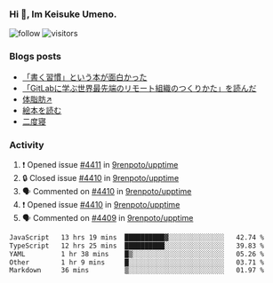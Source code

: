 ### Hi 👋, Im Keisuke Umeno.

<!--
**9renpoto/9renpoto** is a ✨ _special_ ✨ repository because its `README.md` (this file) appears on your GitHub profile.

Here are some ideas to get you started:

- 🔭 I’m currently working on ...
- 🌱 I’m currently learning ...
- 👯 I’m looking to collaborate on ...
- 🤔 I’m looking for help with ...
- 💬 Ask me about ...
- 📫 How to reach me: ...
- 😄 Pronouns: ...
- ⚡ Fun fact: ...
-->

![follow](https://img.shields.io/github/followers/9renpoto?label=Follow&style=social)
![visitors](https://komarev.com/ghpvc/?username=9renpoto&label=Profile%20views&color=0e75b6&style=flat)

### Blogs posts

<!-- BLOG-POST-LIST:START -->
- [「書く習慣」という本が面白かった](https://9renpoto.win/entry/2024/11/11/leave_a_feeling_sad)
- [「GitLabに学ぶ世界最先端のリモート組織のつくりかた」を読んだ](https://9renpoto.win/entry/2024/09/10/remote_organization)
- [体脂肪↗](https://9renpoto.win/entry/2024/08/12/gaining_fat)
- [絵本を読む](https://9renpoto.win/entry/2024/07/26/picture_book)
- [二度寝](https://9renpoto.win/entry/2024/07/18/going_back_to_sleep)
<!-- BLOG-POST-LIST:END -->

### Activity

<!--START_SECTION:activity-->
1. ❗ Opened issue [#4411](https://github.com/9renpoto/upptime/issues/4411) in [9renpoto/upptime](https://github.com/9renpoto/upptime)
2. 🔒 Closed issue [#4410](https://github.com/9renpoto/upptime/issues/4410) in [9renpoto/upptime](https://github.com/9renpoto/upptime)
3. 🗣 Commented on [#4410](https://github.com/9renpoto/upptime/issues/4410#issuecomment-2490322697) in [9renpoto/upptime](https://github.com/9renpoto/upptime)
4. ❗ Opened issue [#4410](https://github.com/9renpoto/upptime/issues/4410) in [9renpoto/upptime](https://github.com/9renpoto/upptime)
5. 🗣 Commented on [#4409](https://github.com/9renpoto/upptime/issues/4409#issuecomment-2490259559) in [9renpoto/upptime](https://github.com/9renpoto/upptime)
<!--END_SECTION:activity-->

<!--START_SECTION:waka-->

```txt
JavaScript   13 hrs 19 mins  ██████████▓░░░░░░░░░░░░░░   42.74 %
TypeScript   12 hrs 25 mins  ██████████░░░░░░░░░░░░░░░   39.83 %
YAML         1 hr 38 mins    █▒░░░░░░░░░░░░░░░░░░░░░░░   05.26 %
Other        1 hr 9 mins     █░░░░░░░░░░░░░░░░░░░░░░░░   03.71 %
Markdown     36 mins         ▒░░░░░░░░░░░░░░░░░░░░░░░░   01.97 %
```

<!--END_SECTION:waka-->

